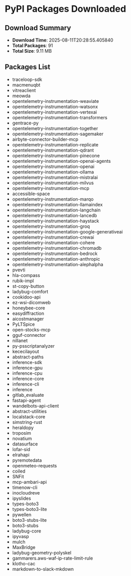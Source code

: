 # PyPI Packages Downloaded

## Download Summary
- **Download Time**: 2025-08-11T20:28:55.405840
- **Total Packages**: 91
- **Total Size**: 9.11 MB

## Packages List
- traceloop-sdk
- macmenuqbt
- vitreaclient
- meowda
- opentelemetry-instrumentation-weaviate
- opentelemetry-instrumentation-watsonx
- opentelemetry-instrumentation-vertexai
- opentelemetry-instrumentation-transformers
- gentrace-py
- opentelemetry-instrumentation-together
- opentelemetry-instrumentation-sagemaker
- airbyte-connector-builder-mcp
- opentelemetry-instrumentation-replicate
- opentelemetry-instrumentation-qdrant
- opentelemetry-instrumentation-pinecone
- opentelemetry-instrumentation-openai-agents
- opentelemetry-instrumentation-openai
- opentelemetry-instrumentation-ollama
- opentelemetry-instrumentation-mistralai
- opentelemetry-instrumentation-milvus
- opentelemetry-instrumentation-mcp
- accessible-space
- opentelemetry-instrumentation-marqo
- opentelemetry-instrumentation-llamaindex
- opentelemetry-instrumentation-langchain
- opentelemetry-instrumentation-lancedb
- opentelemetry-instrumentation-haystack
- opentelemetry-instrumentation-groq
- opentelemetry-instrumentation-google-generativeai
- opentelemetry-instrumentation-crewai
- opentelemetry-instrumentation-cohere
- opentelemetry-instrumentation-chromadb
- opentelemetry-instrumentation-bedrock
- opentelemetry-instrumentation-anthropic
- opentelemetry-instrumentation-alephalpha
- pvevti
- hla-compass
- rubik-impl
- st-copy-button
- ladybug-comfort
- cookidoo-api
- ez-wsi-dicomweb
- honeybee-core
- easydiffraction
- aicostmanager
- PyLTSpice
- open-stocks-mcp
- gguf-connector
- nillanet
- py-psscriptanalyzer
- kececilayout
- abstract-paths
- inference-sdk
- inference-gpu
- inference-cpu
- inference-core
- inference-cli
- inference
- gitlab_evaluate
- fastapi-agent
- wandelbots-api-client
- abstract-utilities
- localstack-core
- simstring-rust
- heraldopy
- troposim
- novatium
- datasurface
- lofar-sid
- elrahapi
- pyremotedata
- openmeteo-requests
- coiled
- SNFit
- mcp-ambari-api
- timenow-cli
- inocloudreve
- ipyslides
- types-boto3
- types-boto3-lite
- pywellen
- boto3-stubs-lite
- boto3-stubs
- ladybug-core
- ipyvasp
- mulch
- MaxBridge
- ladybug-geometry-polyskel
- gammarers.aws-waf-ip-rate-limit-rule
- klotho-cac
- markdown-to-slack-mkdown
